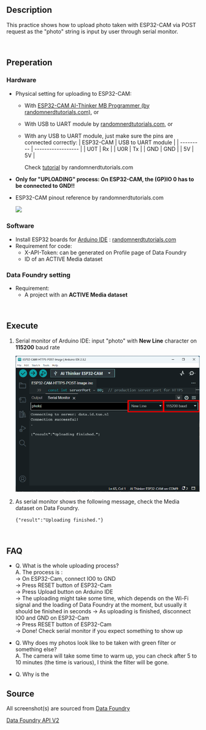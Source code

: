 ## Description

This practice shows how to upload photo taken with ESP32-CAM via POST request as the "photo" string is input by user through serial monitor.

<br>

## Preperation

### Hardware

* Physical setting for uploading to ESP32-CAM: 
    - With [ESP32-CAM AI-Thinker MB Programmer (by randomnerdtutorials.com)](https://randomnerdtutorials.com/upload-code-esp32-cam-mb-usb/), or
    - With USB to UART module by [randomnerdtutorials.com](https://randomnerdtutorials.com/program-upload-code-esp32-cam/), or
    - With any USB to UART module, just make sure the pins are connected correctly:
        | ESP32-CAM | USB to UART module |
        | --------- | ------------------ |
        | U0T | Rx |
        | U0R | Tx |
        | GND | GND |
        | 5V | 5V |
        
      Check [tutorial](https://randomnerdtutorials.com/program-upload-code-esp32-cam/) by randomnerdtutorials.com
        
      
- **Only for "UPLOADING" process: On ESP32-CAM, the (GP)IO 0 has to be connected to GND!!**
- ESP32-CAM pinout reference by randomnerdtutorials.com <br />
  
    ![](https://i0.wp.com/randomnerdtutorials.com/wp-content/uploads/2020/03/ESP32-CAM-pinout-new.png?quality=100&strip=all&ssl=1)

### Software

* Install ESP32 boards for [Arduino IDE](https://www.arduino.cc/en/software) : [randomnerdtutorials.com](https://randomnerdtutorials.com/installing-the-esp32-board-in-arduino-ide-windows-instructions/)
* Requirement for code: 
    * X-API-Token: can be generated on Profile page of Data Foundry
    * ID of an ACTIVE Media dataset

### Data Foundry setting

* Requirement: 
    - A project with an **ACTIVE Media dataset**

<br>

## Execute

1. Serial monitor of Arduino IDE: input "photo" with **New Line** character on **115200** baud rate <br />

    ![](images/ESP32-Cam_POST_to_DF.png)
2. As serial monitor shows the following message, check the Media dataset on Data Foundry.
    ```
    {"result":"Uploading finished."}
    ```

<br>

## FAQ

* Q. What is the whole uploading process? \
    A. The process is : \
        -> On ESP32-Cam, connect IO0 to GND \
        -> Press RESET button of ESP32-Cam \
        -> Press Upload button on Arduino IDE \
        -> The uploading might take some time, which depends on the Wi-Fi signal and the loading of Data Foundry at the moment, but usually it should be finished in seconds
        -> As uploading is finished, disconnect IO0 and GND on ESP32-Cam \
        -> Press RESET button of ESP32-Cam \
        -> Done! Check serial monitor if you expect something to show up

* Q. Why does my photos look like to be taken with green filter or something else? \
    A. The camera will take some time to warm up, you can check after 5 to 10 minutes (the time is various), I think the filter will be gone.

* Q. Why is the 

## Source

All screenshot(s) are sourced from [Data Foundry](https://data.id.tue.nl/)

[Data Foundry API V2](https://data.id.tue.nl/api/v2/docs/datafoundry.html)